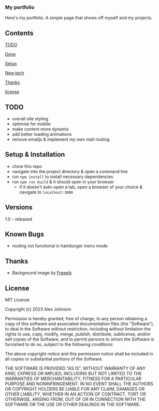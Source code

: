 ### My portfolio
Here's my portfolio. A simple page that shows off myself and my projects. 

## Contents
[TODO](#TODO)

[Done](#done)

[Setup](#setup-&-installation)

[New tech](#new-tech)

[Thanks](#thanks)

[license](#license)

## TODO
* overall site styling
* optimise for mobile
* make content more dynamic
* add better loading animations
* remove emailjs & implement my own mail routing

## Setup & Installation
* clone this repo
* navigate into the project directory & open a command line
* run `npm install` to install necessary dependencies
* run `npm run build` & it should open in your browser
    * if it doesn't auto-open a tab, open a browser of your choice & navigate to `localhost:3000`

## Versions
1.0 - released 

## Known Bugs
* routing not functional in hamburger menu mode

## Thanks
* Background image by <a href="https://www.freepik.com/free-vector/abstract-technological-background_13182208.htm#query=technology%20background&position=25&from_view=keyword&track=ais">Freepik</a>

## License

MIT License

Copyright (c) 2023 Alex Johnson

Permission is hereby granted, free of charge, to any person obtaining a copy of this software and associated documentation files (the "Software"), to deal in the Software without restriction, including without limitation the rights to use, copy, modify, merge, publish, distribute, sublicense, and/or sell copies of the Software, and to permit persons to whom the Software is furnished to do so, subject to the following conditions:

The above copyright notice and this permission notice shall be included in all copies or substantial portions of the Software.

THE SOFTWARE IS PROVIDED "AS IS", WITHOUT WARRANTY OF ANY KIND, EXPRESS OR IMPLIED, INCLUDING BUT NOT LIMITED TO THE WARRANTIES OF MERCHANTABILITY, FITNESS FOR A PARTICULAR PURPOSE AND NONINFRINGEMENT. IN NO EVENT SHALL THE AUTHORS OR COPYRIGHT HOLDERS BE LIABLE FOR ANY CLAIM, DAMAGES OR OTHER LIABILITY, WHETHER IN AN ACTION OF CONTRACT, TORT OR OTHERWISE, ARISING FROM, OUT OF OR IN CONNECTION WITH THE SOFTWARE OR THE USE OR OTHER DEALINGS IN THE SOFTWARE.